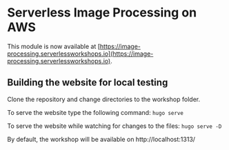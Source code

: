 # Serverless Image Processing on AWS

This module is now available at
[https://image-processing.serverlessworkshops.io](https://image-processing.serverlessworkshops.io).

## Building the website for local testing

Clone the repository and change directories to the workshop folder.

To serve the website type the following command: `hugo serve`

To serve the website while watching for changes to the files: `hugo serve -D`

By default, the workshop will be available on http://localhost:1313/
